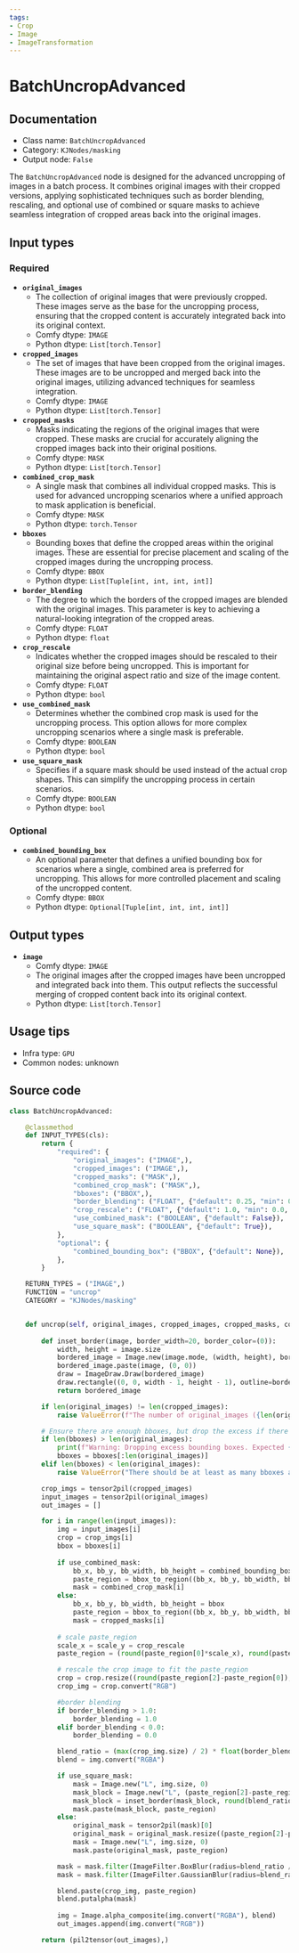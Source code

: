 ```yaml
---
tags:
- Crop
- Image
- ImageTransformation
---
```


# BatchUncropAdvanced
## Documentation
- Class name: `BatchUncropAdvanced`
- Category: `KJNodes/masking`
- Output node: `False`

The `BatchUncropAdvanced` node is designed for the advanced uncropping of images in a batch process. It combines original images with their cropped versions, applying sophisticated techniques such as border blending, rescaling, and optional use of combined or square masks to achieve seamless integration of cropped areas back into the original images.
## Input types
### Required
- **`original_images`**
    - The collection of original images that were previously cropped. These images serve as the base for the uncropping process, ensuring that the cropped content is accurately integrated back into its original context.
    - Comfy dtype: `IMAGE`
    - Python dtype: `List[torch.Tensor]`
- **`cropped_images`**
    - The set of images that have been cropped from the original images. These images are to be uncropped and merged back into the original images, utilizing advanced techniques for seamless integration.
    - Comfy dtype: `IMAGE`
    - Python dtype: `List[torch.Tensor]`
- **`cropped_masks`**
    - Masks indicating the regions of the original images that were cropped. These masks are crucial for accurately aligning the cropped images back into their original positions.
    - Comfy dtype: `MASK`
    - Python dtype: `List[torch.Tensor]`
- **`combined_crop_mask`**
    - A single mask that combines all individual cropped masks. This is used for advanced uncropping scenarios where a unified approach to mask application is beneficial.
    - Comfy dtype: `MASK`
    - Python dtype: `torch.Tensor`
- **`bboxes`**
    - Bounding boxes that define the cropped areas within the original images. These are essential for precise placement and scaling of the cropped images during the uncropping process.
    - Comfy dtype: `BBOX`
    - Python dtype: `List[Tuple[int, int, int, int]]`
- **`border_blending`**
    - The degree to which the borders of the cropped images are blended with the original images. This parameter is key to achieving a natural-looking integration of the cropped areas.
    - Comfy dtype: `FLOAT`
    - Python dtype: `float`
- **`crop_rescale`**
    - Indicates whether the cropped images should be rescaled to their original size before being uncropped. This is important for maintaining the original aspect ratio and size of the image content.
    - Comfy dtype: `FLOAT`
    - Python dtype: `bool`
- **`use_combined_mask`**
    - Determines whether the combined crop mask is used for the uncropping process. This option allows for more complex uncropping scenarios where a single mask is preferable.
    - Comfy dtype: `BOOLEAN`
    - Python dtype: `bool`
- **`use_square_mask`**
    - Specifies if a square mask should be used instead of the actual crop shapes. This can simplify the uncropping process in certain scenarios.
    - Comfy dtype: `BOOLEAN`
    - Python dtype: `bool`
### Optional
- **`combined_bounding_box`**
    - An optional parameter that defines a unified bounding box for scenarios where a single, combined area is preferred for uncropping. This allows for more controlled placement and scaling of the uncropped content.
    - Comfy dtype: `BBOX`
    - Python dtype: `Optional[Tuple[int, int, int, int]]`
## Output types
- **`image`**
    - Comfy dtype: `IMAGE`
    - The original images after the cropped images have been uncropped and integrated back into them. This output reflects the successful merging of cropped content back into its original context.
    - Python dtype: `List[torch.Tensor]`
## Usage tips
- Infra type: `GPU`
- Common nodes: unknown


## Source code
```python
class BatchUncropAdvanced:

    @classmethod
    def INPUT_TYPES(cls):
        return {
            "required": {
                "original_images": ("IMAGE",),
                "cropped_images": ("IMAGE",), 
                "cropped_masks": ("MASK",),
                "combined_crop_mask": ("MASK",),
                "bboxes": ("BBOX",),
                "border_blending": ("FLOAT", {"default": 0.25, "min": 0.0, "max": 1.0, "step": 0.01}, ),
                "crop_rescale": ("FLOAT", {"default": 1.0, "min": 0.0, "max": 10.0, "step": 0.01}),
                "use_combined_mask": ("BOOLEAN", {"default": False}),
                "use_square_mask": ("BOOLEAN", {"default": True}),
            },
            "optional": {
                "combined_bounding_box": ("BBOX", {"default": None}),  
            },
        }

    RETURN_TYPES = ("IMAGE",)
    FUNCTION = "uncrop"
    CATEGORY = "KJNodes/masking"


    def uncrop(self, original_images, cropped_images, cropped_masks, combined_crop_mask, bboxes, border_blending, crop_rescale, use_combined_mask, use_square_mask, combined_bounding_box = None):
        
        def inset_border(image, border_width=20, border_color=(0)):
            width, height = image.size
            bordered_image = Image.new(image.mode, (width, height), border_color)
            bordered_image.paste(image, (0, 0))
            draw = ImageDraw.Draw(bordered_image)
            draw.rectangle((0, 0, width - 1, height - 1), outline=border_color, width=border_width)
            return bordered_image

        if len(original_images) != len(cropped_images):
            raise ValueError(f"The number of original_images ({len(original_images)}) and cropped_images ({len(cropped_images)}) should be the same")

        # Ensure there are enough bboxes, but drop the excess if there are more bboxes than images
        if len(bboxes) > len(original_images):
            print(f"Warning: Dropping excess bounding boxes. Expected {len(original_images)}, but got {len(bboxes)}")
            bboxes = bboxes[:len(original_images)]
        elif len(bboxes) < len(original_images):
            raise ValueError("There should be at least as many bboxes as there are original and cropped images")

        crop_imgs = tensor2pil(cropped_images)
        input_images = tensor2pil(original_images)
        out_images = []

        for i in range(len(input_images)):
            img = input_images[i]
            crop = crop_imgs[i]
            bbox = bboxes[i]
            
            if use_combined_mask:
                bb_x, bb_y, bb_width, bb_height = combined_bounding_box[0]
                paste_region = bbox_to_region((bb_x, bb_y, bb_width, bb_height), img.size)
                mask = combined_crop_mask[i]
            else:
                bb_x, bb_y, bb_width, bb_height = bbox
                paste_region = bbox_to_region((bb_x, bb_y, bb_width, bb_height), img.size)
                mask = cropped_masks[i]
            
            # scale paste_region
            scale_x = scale_y = crop_rescale
            paste_region = (round(paste_region[0]*scale_x), round(paste_region[1]*scale_y), round(paste_region[2]*scale_x), round(paste_region[3]*scale_y))

            # rescale the crop image to fit the paste_region
            crop = crop.resize((round(paste_region[2]-paste_region[0]), round(paste_region[3]-paste_region[1])))
            crop_img = crop.convert("RGB")

            #border blending
            if border_blending > 1.0:
                border_blending = 1.0
            elif border_blending < 0.0:
                border_blending = 0.0

            blend_ratio = (max(crop_img.size) / 2) * float(border_blending)
            blend = img.convert("RGBA")

            if use_square_mask:
                mask = Image.new("L", img.size, 0)
                mask_block = Image.new("L", (paste_region[2]-paste_region[0], paste_region[3]-paste_region[1]), 255)
                mask_block = inset_border(mask_block, round(blend_ratio / 2), (0))
                mask.paste(mask_block, paste_region)
            else:
                original_mask = tensor2pil(mask)[0]
                original_mask = original_mask.resize((paste_region[2]-paste_region[0], paste_region[3]-paste_region[1]))
                mask = Image.new("L", img.size, 0)
                mask.paste(original_mask, paste_region)

            mask = mask.filter(ImageFilter.BoxBlur(radius=blend_ratio / 4))
            mask = mask.filter(ImageFilter.GaussianBlur(radius=blend_ratio / 4))

            blend.paste(crop_img, paste_region) 
            blend.putalpha(mask)
            
            img = Image.alpha_composite(img.convert("RGBA"), blend)
            out_images.append(img.convert("RGB"))

        return (pil2tensor(out_images),)

```
